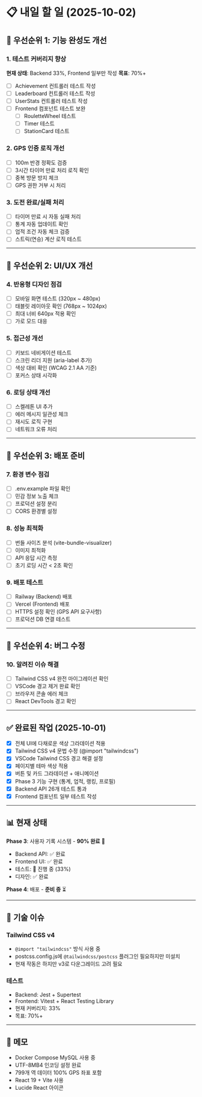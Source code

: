 # 📋 내일 할 일 (2025-10-02)

## 🎯 우선순위 1: 기능 완성도 개선

### 1. 테스트 커버리지 향상
**현재 상태**: Backend 33%, Frontend 일부만 작성
**목표**: 70%+

- [ ] Achievement 컨트롤러 테스트 작성
- [ ] Leaderboard 컨트롤러 테스트 작성
- [ ] UserStats 컨트롤러 테스트 작성
- [ ] Frontend 컴포넌트 테스트 보완
  - [ ] RouletteWheel 테스트
  - [ ] Timer 테스트
  - [ ] StationCard 테스트

### 2. GPS 인증 로직 개선
- [ ] 100m 반경 정확도 검증
- [ ] 3시간 타이머 만료 처리 로직 확인
- [ ] 중복 방문 방지 체크
- [ ] GPS 권한 거부 시 처리

### 3. 도전 완료/실패 처리
- [ ] 타이머 만료 시 자동 실패 처리
- [ ] 통계 자동 업데이트 확인
- [ ] 업적 조건 자동 체크 검증
- [ ] 스트릭(연승) 계산 로직 테스트

---

## 🎨 우선순위 2: UI/UX 개선

### 4. 반응형 디자인 점검
- [ ] 모바일 화면 테스트 (320px ~ 480px)
- [ ] 태블릿 레이아웃 확인 (768px ~ 1024px)
- [ ] 최대 너비 640px 적용 확인
- [ ] 가로 모드 대응

### 5. 접근성 개선
- [ ] 키보드 네비게이션 테스트
- [ ] 스크린 리더 지원 (aria-label 추가)
- [ ] 색상 대비 확인 (WCAG 2.1 AA 기준)
- [ ] 포커스 상태 시각화

### 6. 로딩 상태 개선
- [ ] 스켈레톤 UI 추가
- [ ] 에러 메시지 일관성 체크
- [ ] 재시도 로직 구현
- [ ] 네트워크 오류 처리

---

## 🚀 우선순위 3: 배포 준비

### 7. 환경 변수 점검
- [ ] .env.example 파일 확인
- [ ] 민감 정보 노출 체크
- [ ] 프로덕션 설정 분리
- [ ] CORS 환경별 설정

### 8. 성능 최적화
- [ ] 번들 사이즈 분석 (vite-bundle-visualizer)
- [ ] 이미지 최적화
- [ ] API 응답 시간 측정
- [ ] 초기 로딩 시간 < 2초 확인

### 9. 배포 테스트
- [ ] Railway (Backend) 배포
- [ ] Vercel (Frontend) 배포
- [ ] HTTPS 설정 확인 (GPS API 요구사항)
- [ ] 프로덕션 DB 연결 테스트

---

## 🐛 우선순위 4: 버그 수정

### 10. 알려진 이슈 해결
- [ ] Tailwind CSS v4 완전 마이그레이션 확인
- [ ] VSCode 경고 제거 완료 확인
- [ ] 브라우저 콘솔 에러 체크
- [ ] React DevTools 경고 확인

---

## ✅ 완료된 작업 (2025-10-01)

- [x] 전체 UI에 다채로운 색상 그라데이션 적용
- [x] Tailwind CSS v4 문법 수정 (@import "tailwindcss")
- [x] VSCode Tailwind CSS 경고 해결 설정
- [x] 페이지별 테마 색상 적용
- [x] 버튼 및 카드 그라데이션 + 애니메이션
- [x] Phase 3 기능 구현 (통계, 업적, 랭킹, 프로필)
- [x] Backend API 26개 테스트 통과
- [x] Frontend 컴포넌트 일부 테스트 작성

---

## 📊 현재 상태

**Phase 3**: 사용자 기록 시스템 - **90% 완료** 🚧
- Backend API: ✅ 완료
- Frontend UI: ✅ 완료
- 테스트: 🚧 진행 중 (33%)
- 디자인: ✅ 완료

**Phase 4**: 배포 - **준비 중** ⏳

---

## 🔧 기술 이슈

### Tailwind CSS v4
- `@import "tailwindcss"` 방식 사용 중
- postcss.config.js에 `@tailwindcss/postcss` 플러그인 필요하지만 미설치
- 현재 작동은 하지만 v3로 다운그레이드 고려 필요

### 테스트
- Backend: Jest + Supertest
- Frontend: Vitest + React Testing Library
- 현재 커버리지: 33%
- 목표: 70%+

---

## 📝 메모

- Docker Compose MySQL 사용 중
- UTF-8MB4 인코딩 설정 완료
- 799개 역 데이터 100% GPS 좌표 포함
- React 19 + Vite 사용
- Lucide React 아이콘
